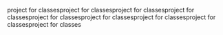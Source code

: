 project for classesproject for classesproject for classesproject for classesproject for classesproject for classesproject for classesproject for classesproject for classes
